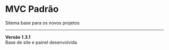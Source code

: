<h1>MVC Padrão</h1>
<p>Sitema base para os novos projetos</p>

<hr>
<p><strong>Versão 1.3.1</strong><br>
Base de site e painel desenvolvida
</p>